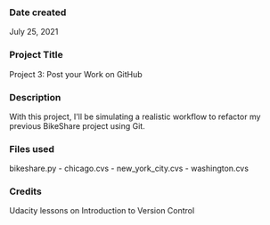 ### Date created
July 25, 2021

### Project Title
Project 3: Post your Work on GitHub

### Description
With this project, I'll be simulating a realistic workflow to refactor my previous BikeShare project using Git.

### Files used
bikeshare.py - chicago.cvs - new_york_city.cvs - washington.cvs   

### Credits
Udacity lessons on Introduction to Version Control
